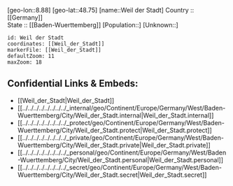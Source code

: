 ﻿---
location: [48.75,8.88] 
mapzoom: [7,12] 
mapmarker: city 
type: City
tags:
- geo/City


SpocWebEntityId: 35496
isDeleted: false
confidential: public

---
[geo-lon::8.88] 
[geo-lat::48.75] 
[name::Weil der Stadt] 
Country :: [[Germany]]  
State :: [[Baden-Wuerttemberg]] 
[Population::] 
[Unknown::] 


```leaflet
id: Weil der Stadt
coordinates: [[Weil_der_Stadt]] 
markerFile: [[Weil_der_Stadt]] 
defaultZoom: 11 
maxZoom: 18
```


## Confidential Links & Embeds: 
- [[Weil_der_Stadt|Weil_der_Stadt]]  
- [[../../../../../../../../_internal/geo/Continent/Europe/Germany/West/Baden-Wuerttemberg/City/Weil_der_Stadt.internal|Weil_der_Stadt.internal]] 
- [[../../../../../../../../_protect/geo/Continent/Europe/Germany/West/Baden-Wuerttemberg/City/Weil_der_Stadt.protect|Weil_der_Stadt.protect]] 
- [[../../../../../../../../_private/geo/Continent/Europe/Germany/West/Baden-Wuerttemberg/City/Weil_der_Stadt.private|Weil_der_Stadt.private]] 
- [[../../../../../../../../_personal/geo/Continent/Europe/Germany/West/Baden-Wuerttemberg/City/Weil_der_Stadt.personal|Weil_der_Stadt.personal]] 
- [[../../../../../../../../_secret/geo/Continent/Europe/Germany/West/Baden-Wuerttemberg/City/Weil_der_Stadt.secret|Weil_der_Stadt.secret]] 
